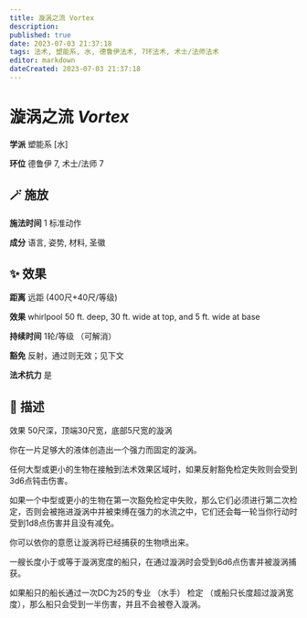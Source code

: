 ```yaml
---
title: 漩涡之流 Vortex
description: 
published: true
date: 2023-07-03 21:37:18
tags: 法术, 塑能系, 水, 德鲁伊法术, 7环法术, 术士/法师法术
editor: markdown
dateCreated: 2023-07-03 21:37:18
---
```


# **漩涡之流** *Vortex*

**学派** 塑能系 \[水\] 

**环位** 德鲁伊 7, 术士/法师 7

## 🪄 施放

**施法时间** 1 标准动作

**成分** 语言, 姿势, 材料, 圣徽

## ✨ 效果  

**距离** 远距 (400尺+40尺/等级) 

**效果** whirlpool 50 ft. deep, 30 ft. wide at top, and 5 ft. wide at base 

**持续时间** 1轮/等级 （可解消） 

**豁免** 反射，通过则无效；见下文

**法术抗力** 是

## 📖 描述

效果              50尺深，顶端30尺宽，底部5尺宽的漩涡

你在一片足够大的液体创造出一个强力而固定的漩涡。

任何大型或更小的生物在接触到法术效果区域时，如果反射豁免检定失败则会受到3d6点钝击伤害。

如果一个中型或更小的生物在第一次豁免检定中失败，那么它们必须进行第二次检定，否则会被拖进漩涡中并被束缚在强力的水流之中，它们还会每一轮当你行动时受到1d8点伤害并且没有减免。

你可以依你的意愿让漩涡将已经捕获的生物喷出来。

一艘长度小于或等于漩涡宽度的船只，在通过漩涡时会受到6d6点伤害并被漩涡捕获。

如果船只的船长通过一次DC为25的专业 （水手） 检定 （或船只长度超过漩涡宽度），那么船只会受到一半伤害，并且不会被卷入漩涡。
    